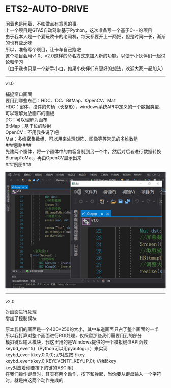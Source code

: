# ETS2-AUTO-DRIVE
闲着也是闲着，不如做点有意思的事。  
上一个项目是GTA5自动驾驶基于Python，这次准备写一个基于C++的项目  
由于我本人是一个爱玩欧卡的老司机，每天都要开上一两把，但是时间一长，渐渐的也有些乏味  
所以，准备写个项目，让卡车自己跑吧  
这个项目会用v1.0、v2.0这样的命名方式来加入新的功能，以便于小伙伴们一起讨论和学习  
（由于我也只是一个新手小白，如果小伙伴们有更好的想法，欢迎大家一起加入）  
  
****
  
v1.0  
  
捕捉窗口画面  
要用到哪些东西：HDC、DC、BitMap、OpenCV、Mat  
HDC：窗体、控件的句柄（长整形），windows系统API中定义的一个数据类型，可以理解为放画布的画板  
DC：可以理解为画布  
BitMap：基于位的映射  
OpenCV：不用我多说了吧  
Mat：多维密集数组，可以用来处理矩阵、图像等等常见的多维数组  
###思路###  
先建两个窗体，将一个窗体中的内容复制到另一个中，然后对后者进行数据转换BitmapToMat，再由OpenCV显示出来  
###例图###  
  
![Image text](https://github.com/Sanduoo/ETS2-AUTO-DRIVE/blob/master/v1.0/2020-03-14v1.0.jpg)
****
  
v2.0

对画面进行处理  
增加了控制模块  
  
原本我们的画面是一个400*250的大小，其中车道画面只占了整个画面的一半  
所以我打算对整个画面进行ROI处理，仅保留那些我们需要用到的部分  
模拟键盘输入模块，我这里用的是Windows提供的一个模拟键盘API函数keybd_event()（Python可以用pyautogui
）来实现  
keybd_event(key,0,0,0);	//对应按下key  
keybd_event(key,0,KEYEVENTF_KEYUP,0);	//抬起key  
key对应着你要按下的键的ASCII码  
在我们操作键盘时，其实有两个动作，按下和弹起，当你要从键盘输入一个字符时，就是由这两个动作完成的  
